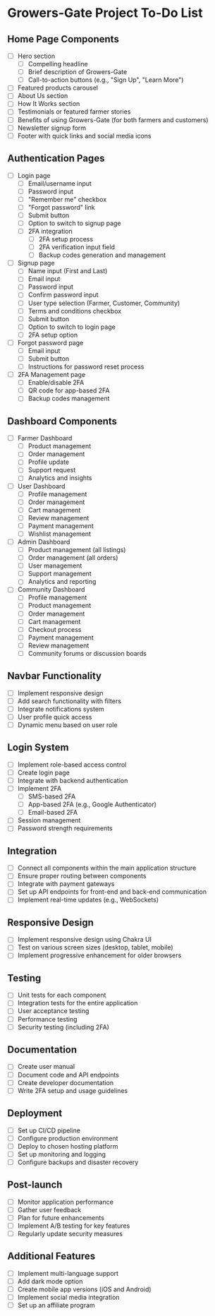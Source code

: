 # Growers-Gate Project To-Do List

## Home Page Components
- [ ] Hero section
  - [ ] Compelling headline
  - [ ] Brief description of Growers-Gate
  - [ ] Call-to-action buttons (e.g., "Sign Up", "Learn More")
- [ ] Featured products carousel
- [ ] About Us section
- [ ] How It Works section
- [ ] Testimonials or featured farmer stories
- [ ] Benefits of using Growers-Gate (for both farmers and customers)
- [ ] Newsletter signup form
- [ ] Footer with quick links and social media icons

## Authentication Pages
- [ ] Login page
  - [ ] Email/username input
  - [ ] Password input
  - [ ] "Remember me" checkbox
  - [ ] "Forgot password" link
  - [ ] Submit button
  - [ ] Option to switch to signup page
  - [ ] 2FA integration
    - [ ] 2FA setup process
    - [ ] 2FA verification input field
    - [ ] Backup codes generation and management
- [ ] Signup page
  - [ ] Name input (First and Last)
  - [ ] Email input
  - [ ] Password input
  - [ ] Confirm password input
  - [ ] User type selection (Farmer, Customer, Community)
  - [ ] Terms and conditions checkbox
  - [ ] Submit button
  - [ ] Option to switch to login page
  - [ ] 2FA setup option
- [ ] Forgot password page
  - [ ] Email input
  - [ ] Submit button
  - [ ] Instructions for password reset process
- [ ] 2FA Management page
  - [ ] Enable/disable 2FA
  - [ ] QR code for app-based 2FA
  - [ ] Backup codes management

## Dashboard Components
- [ ] Farmer Dashboard
  - [ ] Product management
  - [ ] Order management
  - [ ] Profile update
  - [ ] Support request
  - [ ] Analytics and insights
- [ ] User Dashboard
  - [ ] Profile management
  - [ ] Order management
  - [ ] Cart management
  - [ ] Review management
  - [ ] Payment management
  - [ ] Wishlist management
- [ ] Admin Dashboard
  - [ ] Product management (all listings)
  - [ ] Order management (all orders)
  - [ ] User management
  - [ ] Support management
  - [ ] Analytics and reporting
- [ ] Community Dashboard
  - [ ] Profile management
  - [ ] Product management
  - [ ] Order management
  - [ ] Cart management
  - [ ] Checkout process
  - [ ] Payment management
  - [ ] Review management
  - [ ] Community forums or discussion boards

## Navbar Functionality
- [ ] Implement responsive design
- [ ] Add search functionality with filters
- [ ] Integrate notifications system
- [ ] User profile quick access
- [ ] Dynamic menu based on user role

## Login System
- [ ] Implement role-based access control
- [ ] Create login page
- [ ] Integrate with backend authentication
- [ ] Implement 2FA
  - [ ] SMS-based 2FA
  - [ ] App-based 2FA (e.g., Google Authenticator)
  - [ ] Email-based 2FA
- [ ] Session management
- [ ] Password strength requirements

## Integration
- [ ] Connect all components within the main application structure
- [ ] Ensure proper routing between components
- [ ] Integrate with payment gateways
- [ ] Set up API endpoints for front-end and back-end communication
- [ ] Implement real-time updates (e.g., WebSockets)

## Responsive Design
- [ ] Implement responsive design using Chakra UI
- [ ] Test on various screen sizes (desktop, tablet, mobile)
- [ ] Implement progressive enhancement for older browsers

## Testing
- [ ] Unit tests for each component
- [ ] Integration tests for the entire application
- [ ] User acceptance testing
- [ ] Performance testing
- [ ] Security testing (including 2FA)

## Documentation
- [ ] Create user manual
- [ ] Document code and API endpoints
- [ ] Create developer documentation
- [ ] Write 2FA setup and usage guidelines

## Deployment
- [ ] Set up CI/CD pipeline
- [ ] Configure production environment
- [ ] Deploy to chosen hosting platform
- [ ] Set up monitoring and logging
- [ ] Configure backups and disaster recovery

## Post-launch
- [ ] Monitor application performance
- [ ] Gather user feedback
- [ ] Plan for future enhancements
- [ ] Implement A/B testing for key features
- [ ] Regularly update security measures

## Additional Features
- [ ] Implement multi-language support
- [ ] Add dark mode option
- [ ] Create mobile app versions (iOS and Android)
- [ ] Implement social media integration
- [ ] Set up an affiliate program
